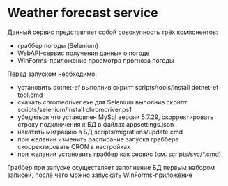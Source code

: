 # Weather forecast service

Данный сервис представляет собой совокупность трёх компонентов:
- граббер погоды (Selenium)
- WebAPI-сервис получения данных о погоде
- WinForms-приложение просмотра прогноза погоды

Перед запуском необходимо:
- установить dotnet-ef выполнив скрипт scripts/tools/install dotnet-ef tool.cmd
- скачать chromedriver.exe для Selenium выполнив скрипт scripts/selenium/install chromdriver.ps1
- убедиться что установлен MySql версии 5.7.29, скорректировать строку подключения к БД в файлах appsettings.json
- накатить миграцию в БД scripts/migrations/update.cmd
- при желании изменить расписание запуска граббера скорректировать CRON в настройках
- при желании установить граббер как сервис (см. scripts/svc/*.cmd)

Граббер при запуске осуществляет заполнение БД первым набором записей, после чего можно запускать WinForms-приложение
